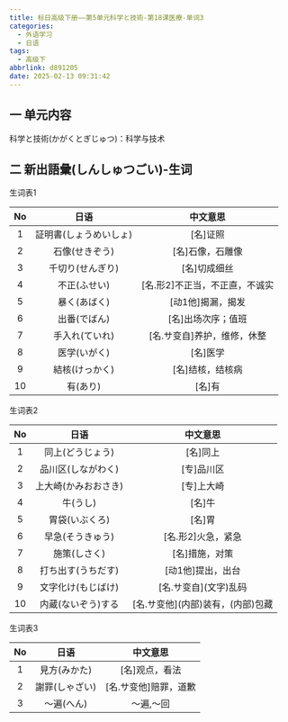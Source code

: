 ```yaml
---
title: 标日高级下册——第5单元科学と技術-第18课医療-单词3
categories:
  - 外语学习
  - 日语
tags:
  - 高级下
abbrlink: d891205
date: 2025-02-13 09:31:42
---
```

## 一 单元内容

科学と技術(かがくとぎじゅつ)：科学与技术

<!--more-->

## 二 新出語彙(しんしゅつごい)-生词

生词表1

|  No  |          日语          |            中文意思            |
| :--: | :--------------------: | :----------------------------: |
|  1   | 証明書(しょうめいしょ) |            [名]证照            |
|  2   |     石像(せきぞう)     |        [名]石像，石雕像        |
|  3   |    千切り(せんぎり)    |          [名]切成细丝          |
|  4   |      不正(ふせい)      | [名.形2]不正当，不正直，不诚实 |
|  5   |      暴く(あばく)      |       [动1他]揭漏，揭发        |
|  6   |      出番(でばん)      |       [名]出场次序；值班       |
|  7   |     手入れ(ていれ)     |  [名.サ变自]养护，维修，休整   |
|  8   |      医学(いがく)      |            [名]医学            |
|  9   |     結核(けっかく)     |        [名]结核，结核病        |
|  10  |        有(あり)        |             [名]有             |

生词表2

|  No  |         日语         |              中文意思              |
| :--: | :------------------: | :--------------------------------: |
|  1   |   同上(どうじょう)   |              [名]同上              |
|  2   |  品川区(しながわく)  |             [专]品川区             |
|  3   | 上大崎(かみおおさき) |             [专]上大崎             |
|  4   |       牛(うし)       |               [名]牛               |
|  5   |    胃袋(いぶくろ)    |               [名]胃               |
|  6   |   早急(そうきゅう)   |         [名.形2]火急，紧急         |
|  7   |     施策(しさく)     |           [名]措施，对策           |
|  8   |  打ち出す(うちだす)  |         [动1他]提出，出台          |
|  9   |  文字化け(もじばけ)  |       [名.サ变自]\(文字)乱码       |
|  10  |  内蔵(ないぞう)する  | [名.サ变他]\(内部)装有，(内部)包藏 |

生词表3

|  No  |      日语      |       中文意思        |
| :--: | :------------: | :-------------------: |
|  1   |  見方(みかた)  |    [名]观点，看法     |
|  2   | 謝罪(しゃざい) | [名.サ变他]赔罪，道歉 |
|  3   |   〜遍(へん)   |       〜遍,〜回       |

